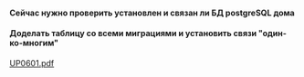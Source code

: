 <h4>Сейчас нужно проверить установлен и связан ли БД postgreSQL дома</h4>
<h4>Доделать таблицу со всеми миграциями и установить связи "один-ко-многим"</h4>


[UP0601.pdf](https://github.com/user-attachments/files/17783669/UP0601.pdf)
